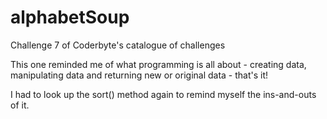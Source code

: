 # alphabetSoup
Challenge 7 of Coderbyte's catalogue of challenges

This one reminded me of what programming is all about - creating data, manipulating data and returning new or original data - that's it!

I had to look up the sort() method again to remind myself the ins-and-outs of it.
